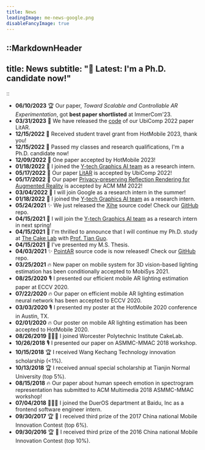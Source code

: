 ```yaml
---
title: News
leadingImage: me-news-google.png
disableFancyImage: true
---
```


::MarkdownHeader
---
title: News
subtitle: "📢 Latest: I'm a Ph.D. candidate now!"
---
::

<!-- ![](/assets/img/me-news-google.png) -->

- **06/10/2023** 🏆 Our paper, *Toward Scalable and Controllable AR Experimentation*, got **best paper shortlisted** at ImmerCom'23.
- **03/31/2023** 🎉 We have released the [code](https://github.com/cake-lab/LitAR) of our UbiComp 2022 paper LitAR.
- **12/15/2022** 🎉 Received student travel grant from HotMobile 2023, thank you!
- **12/15/2022** 🎉 Passed my classes and research qualifications, I'm a Ph.D. candidate now!
- **12/09/2022** 🎉 One paper accepted by HotMobile 2023!
- **01/18/2022** 🎉 I joined the [Y-tech Graphics AI team](http://www.chongyangma.com/team/index.html) as a research intern.
- **05/17/2022** 🎉 Our paper [LitAR](/project/litar) is accepted by UbiComp 2022!
- **05/17/2022** 🎉 Our paper [Privacy-preserving Reflection Rendering for Augmented Reality](/project/privacy-preserving-reflection) is accepted by ACM MM 2022!
- **03/04/2022** 🎉 I will join Google as a research intern in the summer!
- **01/18/2022** 🎉 I joined the [Y-tech Graphics AI team](http://www.chongyangma.com/team/index.html) as a research intern.
- **05/24/2021** ✨ We just released the [Xihe](/project/point-ar) source code! Check our [GitHub](https://github.com/cake-lab/Xihe) repo.
- **04/15/2021** 🎉 I will join the [Y-tech Graphics AI team](http://chongyangma.com/team/index.html) as a research intern in next spring!
- **04/15/2021** 🎉 I'm thrilled to announce that I will continue my Ph.D. study at [The Cake Lab](https://cake.wpi.edu/) with [Prof. Tian Guo](https://tianguo.info).
- **04/15/2021** 🎉 I've presented my M.S. Thesis.
- **04/03/2021** ✨ [PointAR](/project/point-ar) source code is now released! Check our [GitHub](https://github.com/cake-lab/PointAR) repo.
- **03/25/2021** 🔥 New paper on mobile system for 3D vision-based lighting estimation has been conditionally accepted to MobiSys 2021.
- **08/25/2020** 🎙️ I presented our efficient mobile AR lighting estimation paper at ECCV 2020.
- **07/22/2020** 🔥 Our paper on efficient mobile AR lighting estimation neural network has been accepted to ECCV 2020.
- **03/03/2020** 🎙️ I presented my poster at the HotMobile 2020 conference in Austin, TX.
- **02/01/2020** 🔥 Our poster on mobile AR lighting estimation has been accepted to HotMobile 2020.
- **08/26/2019** 🦸🏻‍♂️ I joined Worcester Polytechnic Institute CakeLab.
- **10/26/2018** 🎙️ I presented our paper on ASMMC-MMAC 2018 workshop.
- **10/15/2018** 🏆 I received Wang Kechang Technology innovation scholarship (<1%).
- **10/13/2018** 🏆 I received annual special scholarship at Tianjin Normal University (top 5%).
- **08/15/2018** 🔥 Our paper about human speech emotion in spectrogram representation has submitted to ACM Multimedia 2018 ASMMC-MMAC workshop!
- **07/04/2018** 👨🏻‍💻 I joined the DuerOS department at Baidu, Inc as a frontend software engineer intern.
- **09/30/2017** 🏆  I received third prize of the 2017 China national Mobile Innovation Contest (top 6%).
- **09/30/2016** 🏆  I received third prize of the 2016 China national Mobile Innovation Contest (top 10%).
